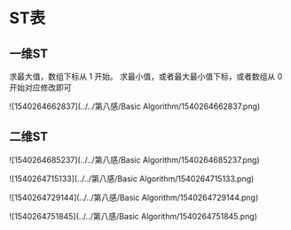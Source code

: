 # ST表

## 一维ST

求最大值，数组下标从 1 开始。
求最小值，或者最大最小值下标，或者数组从 0 开始对应修改即可  

![1540264662837](../../第八感/Basic Algorithm/1540264662837.png)





## 二维ST

![1540264685237](../../第八感/Basic Algorithm/1540264685237.png)

![1540264715133](../../第八感/Basic Algorithm/1540264715133.png)

![1540264729144](../../第八感/Basic Algorithm/1540264729144.png)

![1540264751845](../../第八感/Basic Algorithm/1540264751845.png)

